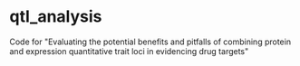 # qtl_analysis
Code for "Evaluating the potential benefits and pitfalls of combining protein and expression quantitative trait loci in evidencing drug targets"
